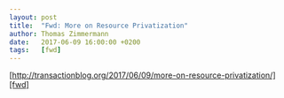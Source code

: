 ```yaml
---
layout: post
title:  "Fwd: More on Resource Privatization"
author: Thomas Zimmermann
date:   2017-06-09 16:00:00 +0200
tags:   [fwd]
---
```

[http://transactionblog.org/2017/06/09/more-on-resource-privatization/][fwd]

[fwd]:  http://transactionblog.org/2017/06/09/more-on-resource-privatization/
